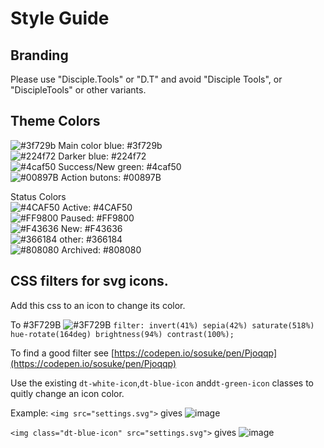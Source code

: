 # Style Guide

## Branding

Please use "Disciple.Tools" or "D.T" and avoid "Disciple Tools", or "DiscipleTools" or other variants.

## Theme Colors

![#3f729b](https://via.placeholder.com/15/3f729b/000000?text=+) Main color blue: \#3f729b  
![\#224f72](https://via.placeholder.com/15/224f72/000000?text=+) Darker blue: \#224f72  
![\#4caf50](https://via.placeholder.com/15/4caf50/000000?text=+) Success/New green: \#4caf50  
![\#00897B](https://via.placeholder.com/15/00897B/000000?text=+) Action butons: \#00897B

Status Colors  
![\#4CAF50](https://via.placeholder.com/15/4CAF50/000000?text=+) Active: \#4CAF50  
![\#FF9800](https://via.placeholder.com/15/FF9800/000000?text=+) Paused: \#FF9800  
![\#F43636](https://via.placeholder.com/15/F43636/000000?text=+) New: \#F43636  
![\#366184](https://via.placeholder.com/15/366184/000000?text=+) other: \#366184  
![\#808080](https://via.placeholder.com/15/808080/000000?text=+) Archived: \#808080  

## CSS filters for svg icons.

Add this css to an icon to change its color.

To \#3F729B ![\#3F729B](https://via.placeholder.com/15/3F729B/000000?text=+) `filter: invert(41%) sepia(42%) saturate(518%) hue-rotate(164deg) brightness(94%) contrast(100%);`

To find a good filter see [https://codepen.io/sosuke/pen/Pjoqqp](https://codepen.io/sosuke/pen/Pjoqqp)

Use the existing `dt-white-icon`,`dt-blue-icon` and`dt-green-icon` classes to quitly change an icon color.

Example: 
`<img src="settings.svg">` gives ![image](https://user-images.githubusercontent.com/24901539/134213152-5dd422c6-f6c7-411a-9289-77e6cdc32fa0.png)

`<img class="dt-blue-icon" src="settings.svg">` gives ![image](https://user-images.githubusercontent.com/24901539/134213328-1afde89c-a7ea-45cf-b5bd-6faedd371ed0.png)
